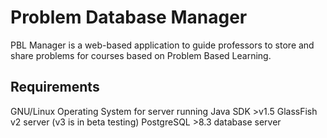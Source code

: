 Problem Database Manager
==========

PBL Manager is a web-based application to guide professors to store and share problems for courses based on Problem Based Learning.

Requirements
------------
 GNU/Linux Operating System for server running
 Java SDK >v1.5
 GlassFish v2 server (v3 is in beta testing)
 PostgreSQL >8.3 database server
